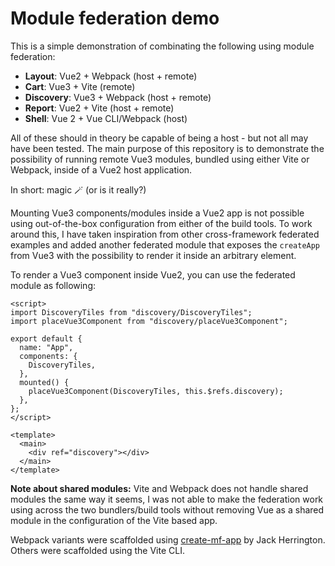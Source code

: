 # Module federation demo

This is a simple demonstration of combinating the following using module federation:
- **Layout**: Vue2 + Webpack (host + remote)
- **Cart**: Vue3 + Vite (remote)
- **Discovery**: Vue3 + Webpack (host + remote)
- **Report**: Vue2 + Vite (host + remote)
- **Shell**: Vue 2 + Vue CLI/Webpack (host)

All of these should in theory be capable of being a host - but not all may have been tested.
The main purpose of this repository is to demonstrate the possibility of running remote Vue3 modules, bundled using either Vite or Webpack, inside of a Vue2 host application. 

In short: magic 🪄 (or is it really?)

Mounting Vue3 components/modules inside a Vue2 app is not possible using out-of-the-box configuration from either of the build tools. 
To work around this, I have taken inspiration from other cross-framework federated examples and added another federated module that exposes the `createApp` from Vue3 with the possibility to render it inside an arbitrary element.

To render a Vue3 component inside Vue2, you can use the federated module as following:

```vue
<script>
import DiscoveryTiles from "discovery/DiscoveryTiles";
import placeVue3Component from "discovery/placeVue3Component";

export default {
  name: "App",
  components: {
    DiscoveryTiles,
  },
  mounted() {
    placeVue3Component(DiscoveryTiles, this.$refs.discovery);
  },
};
</script>

<template>
  <main>
    <div ref="discovery"></div>
  </main>
</template>
```

**Note about shared modules:**
Vite and Webpack does not handle shared modules the same way it seems, I was not able to make the federation work using across the two bundlers/build tools without removing Vue as a shared module in the configuration of the Vite based app. 


Webpack variants were scaffolded using [create-mf-app](https://github.com/jherr/create-mf-app) by Jack Herrington. 
Others were scaffolded using the Vite CLI.
